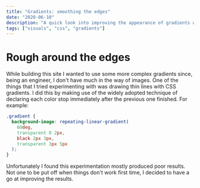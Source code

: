 ```yaml
---
title: "Gradients: smoothing the edges"
date: "2020-06-10"
description: "A quick look into improving the appearance of gradients with hard edges"
tags: ["visuals", "css", "gradients"]
---
```


# Rough around the edges

While building this site I wanted to use some more complex gradients since, being an engineer, I don't have much in the
way of images. One of the things that I tried experimenting with was drawing thin lines with CSS gradients. I did this
by making use of the widely adopted technique of declaring each color stop immediately after the previous one finished.
For example:

```css
.gradient {
  background-image: repeating-linear-gradient(
    60deg,
    transparent 0 2px,
    black 2px 3px,
    transparent 3px 5px
  );
}
```

Unfortunately I found this experimentation mostly produced poor results. Not one to be put off when things don't work
first time, I decided to have a go at improving the results.
